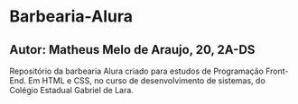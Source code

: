 # Barbearia-Alura

## Autor: Matheus Melo de Araujo, 20, 2A-DS

Repositório da barbearia Alura criado para estudos de Programação Front-End. Em HTML e CSS, no curso de desenvolvimento de sistemas, do Colégio Estadual Gabriel de Lara.
